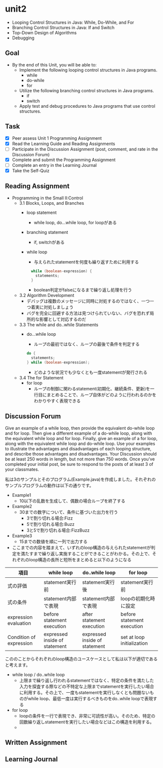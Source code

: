 # unit2

- Looping Control Structures in Java: While, Do-While, and For
- Branching Control Structures in Java: If and Switch
- Top-Down Design of Algorithms
- Debugging

## Goal

- By the end of this Unit, you will be able to:
  - Implement the following looping control structures in Java programs.
    - while
    - do-while
    - for
  - Utilize the following branching control structures in Java programs.
    - if
    - switch
  - Apply test and debug procedures to Java programs that use control structures.

## Task

- [x] Peer assess Unit 1 Programming Assignment
- [x] Read the Learning Guide and Reading Assignments
- [ ] Participate in the Discussion Assignment (post, comment, and rate in the Discussion Forum)
- [x] Complete and submit the Programming Assignment
- [ ] Complete an entry in the Learning Journal
- [x] Take the Self-Quiz

## Reading Assignment

- Programming in the Small II:Control
  - 3.1 Blocks, Loops, and Branches
    - loop statement
      - while loop, do...while loop, for loopがある
    - branching statement
      - if, switchがある
    - while loop
      - 与えられたstatementを何度も繰り返すために利用する

      ``` java
        while (boolean-expression) {
          statements;
        }
      ```

      - boolean判定がfalseになるまで繰り返し処理を行う
  - 3.2 Algorithm Development
    - デバッグは複数のメッセージに同時に対処するのではなく、一つ一つ着実に対処しましょう
    - バグを完全に回避する方法は見つけられていない、バグを恐れず局所的な影響として対応するのだ
  - 3.3 The while and do..while Statements
    - do...while loop
      - ループの最初ではなく、ループの最後で条件を判定する

      ``` java
      do {
        statements;
      } while (boolean-expression);
      ```

      - どのような状況でも少なくとも一度statementが発行される
  - 3.4 The for Statement
    - for loop
      - ループの制御に関わるstatement(初期化、継続条件、更新)を一行目にまとめることで、ループ自体がどのように行われるのかをわかりやすく表現できる

## Discussion Forum

Give an example of a while loop, then provide the equivalent do-while loop and for loop.  Then give a different example of a do-while loop, along with the equivalent while loop and for loop. Finally, give an example of a for loop, along with the equivalent while loop and do-while loop. Use your examples to illustrate the advantages and disadvantages of each looping structure, and describe those advantages and disadvantages.
Your Discussion should be at least 250 words in length, but not more than 750 words. Once you’ve completed your initial post, be sure to respond to the posts of at least 3 of your classmates.

私は3のサンプルとそのプログラム(Example.java)を作成しました。それぞれのサンプルプログラムの動作は以下の通りです。

- Example1
  - 10以下の乱数を生成して、偶数の場合ループを終了する
- Example2
  - 30までの数字について、条件に基づいた出力を行う
    - 3で割り切れる場合:Fizz
    - 5で割り切れる場合:Buzz
    - 3と5で割り切れる場合:FizzBuzz
- Example3
  - 15までの数値を順に一列で出力する  
- ここまでの内容を踏まえて、いずれのloop構造の与えられたstatementが判定を満たすまで繰り返し実施することができることがわかる。その上で、それぞれのloop構造の長所と短所をまとめると以下のようになる

|項目| while loop | do..while loop | for loop |
| -- | -- | -- | -- |
|式の評価|statement実行前|statement実行後|statement実行前|
|式の条件|statement内部で表現|statement内部で表現|loopの初期化時に設定|
|expression evaluation|before statement execution|after statement execution|before statement execution|before statement execution|before statement execution
|Condition of expression|expressed inside of statement|expressed inside of statement|set at loop initialization|

こののことからそれぞれのloop構造のユースケースとして私は以下が適切であると考えます。

- while loop / do..while loop
  - 上限まで繰り返し行われるstatementではなく、特定の条件を満たした入力を探査する際などの不特定な上限までstatementを実行したい場合に利用する。その上で、一度もstatementを実行しなくとも問題ないものがwhile loop、最低一度は実行するべきものをdo..while loopで表現する
- for loop
  - loopの条件を一行で表現でき、非常に可読性が高い。そのため、特定の回数繰り返しstatementを実行したい場合などはこの構造を利用する。
  -

## Written Assignment

## Learning Journal

